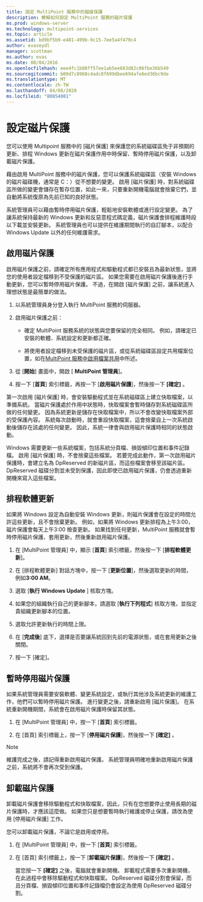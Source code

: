 ```yaml
---
title: 設定 MultiPoint 服務中的磁碟保護
description: 瞭解如何設定 MultiPoint 服務的磁片保護
ms.prod: windows-server
ms.technology: multipoint-services
ms.topic: article
ms.assetid: bd9bf5b9-e481-499b-9c15-7ee5a4f470c4
author: evaseydl
manager: scottman
ms.author: evas
ms.date: 08/04/2016
ms.openlocfilehash: eee4fc1b80ff57ee1ab5ee683d82c06fbe36b549
ms.sourcegitcommit: b00d7c8968c4adc8f699dbee694afe6ed36bc9de
ms.translationtype: MT
ms.contentlocale: zh-TW
ms.lasthandoff: 04/08/2020
ms.locfileid: "80854081"
---
```

# <a name="configure-disk-protection"></a>設定磁片保護
您可以使用 Multipoint 服務中的 [磁片保護] 來保護您的系統磁碟區免于非預期的更新、排程 Windows 更新在磁片保護作用中時保留、暫時停用磁片保護，以及卸載磁片保護。  
  
藉由啟用 MultiPoint 服務中的磁片保護，您可以保護系統磁碟區（安裝 Windows 的磁片磁碟機，通常是 C：）從不想要的變更。 啟用 [磁片保護] 時，對系統磁碟區所做的變更會儲存在暫存位置，如此一來，只要重新開機電腦就會捨棄它們，並自動將系統復原為先前已知的良好狀態。  
  
系統管理員可以藉由暫時停用磁片保護，輕鬆地安裝軟體或進行設定變更。 為了讓系統保持最新的 Windows 更新和反惡意程式碼定義，磁片保護會排程維護時段以下載並安裝更新。 系統管理員也可以提供在維護期間執行的自訂腳本，以配合 Windows Update 以外的任何維護需求。  
  
## <a name="enable-disk-protection"></a>啟用磁片保護  
啟用磁片保護之前，請確定所有應用程式和驅動程式都已安裝且為最新狀態，並將您的使用者設定檔移到不受保護的磁片區。 如果您需要在啟用磁片保護後進行手動更新，您可以暫時停用磁片保護。 不過，在開啟 [磁片保護] 之前，讓系統進入理想狀態是最簡單的做法。  
  
 
1.  以系統管理員身分登入執行 MultiPoint 服務的伺服器。  
  
2.  啟用磁片保護之前：  
  
    -   確定 MultiPoint 服務系統的狀態與您要保留的完全相同。 例如，請確定已安裝的軟體、系統設定和更新都正確。  
  
    -   將使用者設定檔移到未受保護的磁片區，或從系統磁碟區設定共用檔案位置，如在[MultiPoint 服務中啟用檔案共用](Enable-file-sharing-in-MultiPoint-services.md)中所述。  
  
3.  從 [**開始**] 畫面中，開啟 [ **MultiPoint 管理員**]。  
  
4.  按一下 [**首頁**] 索引標籤，再按一下 [**啟用磁片保護**]，然後按一下 **[確定]** 。  
  
第一次啟用 [磁片保護] 時，會安裝驅動程式並在系統磁碟區上建立快取檔案，以準備系統。 當磁片保護處於作用中狀態時，快取檔案會暫時儲存對系統磁碟區所做的任何變更。 因為系統更新是儲存在快取檔案中，所以不會改變快取檔案外部的受保護內容。 系統每次啟動時，就會重設快取檔案，這會捨棄自上一次系統啟動後儲存在該處的任何變更。 因此，系統一律會與啟用磁片保護時相同的狀態啟動。  
  
Windows 需要更新一些系統檔案，包括系統分頁檔、損毀傾印位置和事件記錄檔。 啟用 [磁片保護] 時，不會捨棄這些檔案。 若要完成此動作，第一次啟用磁片保護時，會建立名為 DpReserved 的新磁片區，而這些檔案會移至該磁片區。 DpReserved 磁碟分割並未受到保護，因此即使已啟用磁片保護，仍會透過重新開機來寫入這些檔案。  
  
## <a name="schedule-software-updates"></a>排程軟體更新  
如果將 Windows 設定為自動安裝 Windows 更新，則磁片保護會在設定的時間允許這些更新，且不會捨棄更新。 例如，如果將 Windows 更新排程為上午3:00，磁片保護會每天上午3:00 檢查更新。 如果找到任何更新，MultiPoint 服務就會暫時停用磁片保護、套用更新，然後重新啟用磁片保護。  
   
1.  在 [MultiPoint 管理員] 中，顯示 [**首頁**] 索引標籤，然後按一下 [**排程軟體更新**]。  
  
2.  在 [排程軟體更新] 對話方塊中，按一下 [**更新位置**]，然後選取更新的時間，例如**3:00 AM**。  
  
3.  選取 [**執行 Windows Update** ] 核取方塊。  
  
4.  如果您的組織執行自己的更新腳本，請選取 [**執行下列程式**] 核取方塊，並指定貴組織更新腳本的位置。  
  
5.  選取允許更新執行的時間上限。  
  
6.  在 [**完成後**] 底下，選擇是否要讓系統回到先前的電源狀態，或在套用更新之後關閉。  
  
7.  按一下 [確定]。  
  
## <a name="temporarily-disable-disk-protection"></a>暫時停用磁片保護  
如果系統管理員需要安裝軟體、變更系統設定，或執行其他涉及系統更新的維護工作，他們可以暫時停用磁片保護。 進行變更之後，請重新啟用 [磁片保護]。 在系統重新開機期間，系統會在啟用磁片保護時保留其狀態。  
    
1.  在 [MultiPoint 管理員] 中，按一下 [**首頁**] 索引標籤。  
  
2.  在 [首頁] 索引標籤上，按一下 [**停用磁片保護**]，然後按一下 **[確定]** 。  
  
> [!NOTE]  
> 維護完成之後，請記得重新啟用磁片保護。 系統管理員明確地重新啟用磁片保護之前，系統將不會再次受到保護。  
  
## <a name="uninstall-disk-protection"></a>卸載磁片保護  
卸載磁片保護會移除驅動程式和快取檔案，因此，只有在您想要停止使用長期的磁片保護時，才應該這麼做。 如果您只是想要暫時執行維護或停止保護，請改為使用 [停用磁片保護] 工作。  
  
您可以卸載磁片保護，不論它是啟用或停用。  
   
1.  在 [MultiPoint 管理員] 中，按一下 [**首頁**] 索引標籤。  
  
2.  在 [首頁] 索引標籤上，按一下 [**卸載磁片保護**]，然後按一下 **[確定]** 。  
  
    當您按一下 **[確定]** 之後，電腦就會重新開機。 卸載程式需要多次重新開機，在此過程中會移除驅動程式和快取檔案。 DpReserved 磁碟分割會保留，而且分頁檔、損毀傾印位置和事件記錄檔仍會設定為使用 DpReserved 磁碟分割。